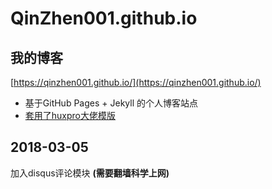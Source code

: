 # QinZhen001.github.io

## 我的博客
[https://qinzhen001.github.io/](https://qinzhen001.github.io/)
* 基于GitHub Pages + Jekyll 的个人博客站点
* [套用了huxpro大佬模版](https://github.com/huxpro/huxpro.github.io/)

## 2018-03-05
加入disqus评论模块 **(需要翻墙科学上网)**